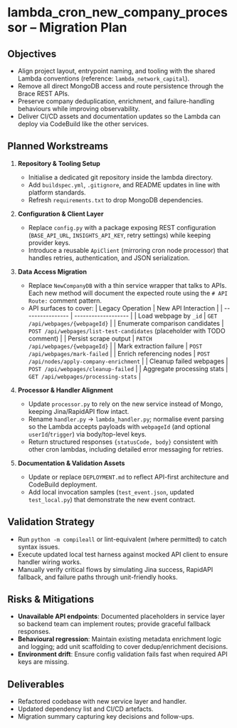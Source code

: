# lambda_cron_new_company_processor – Migration Plan

## Objectives
- Align project layout, entrypoint naming, and tooling with the shared Lambda conventions (reference: `lambda_network_capital`).
- Remove all direct MongoDB access and route persistence through the Brace REST APIs.
- Preserve company deduplication, enrichment, and failure-handling behaviours while improving observability.
- Deliver CI/CD assets and documentation updates so the Lambda can deploy via CodeBuild like the other services.

## Planned Workstreams
1. **Repository & Tooling Setup**
   - Initialise a dedicated git repository inside the lambda directory.
   - Add `buildspec.yml`, `.gitignore`, and README updates in line with platform standards.
   - Refresh `requirements.txt` to drop MongoDB dependencies.

2. **Configuration & Client Layer**
   - Replace `config.py` with a package exposing REST configuration (`BASE_API_URL`, `INSIGHTS_API_KEY`, retry settings) while keeping provider keys.
   - Introduce a reusable `ApiClient` (mirroring cron node processor) that handles retries, authentication, and JSON serialization.

3. **Data Access Migration**
   - Replace `NewCompanyDB` with a thin service wrapper that talks to APIs. Each new method will document the expected route using the `# API Route:` comment pattern.
   - API surfaces to cover:
     | Legacy Operation | New API Interaction |
     | ---------------- | ------------------- |
     | Load webpage by `_id` | `GET /api/webpages/{webpageId}` |
     | Enumerate comparison candidates | `POST /api/webpages/list-test-candidates` (placeholder with TODO comment) |
     | Persist scrape output | `PATCH /api/webpages/{webpageId}` |
     | Mark extraction failure | `POST /api/webpages/mark-failed` |
     | Enrich referencing nodes | `POST /api/nodes/apply-company-enrichment` |
     | Cleanup failed webpages | `POST /api/webpages/cleanup-failed` |
     | Aggregate processing stats | `GET /api/webpages/processing-stats` |

4. **Processor & Handler Alignment**
   - Update `processor.py` to rely on the new service instead of Mongo, keeping Jina/RapidAPI flow intact.
   - Rename `handler.py` → `lambda_handler.py`; normalise event parsing so the Lambda accepts payloads with `webpageId` (and optional `userId`/`trigger`) via body/top-level keys.
   - Return structured responses `{statusCode, body}` consistent with other cron lambdas, including detailed error messaging for retries.

5. **Documentation & Validation Assets**
   - Update or replace `DEPLOYMENT.md` to reflect API-first architecture and CodeBuild deployment.
   - Add local invocation samples (`test_event.json`, updated `test_local.py`) that demonstrate the new event contract.

## Validation Strategy
- Run `python -m compileall` or lint-equivalent (where permitted) to catch syntax issues.
- Execute updated local test harness against mocked API client to ensure handler wiring works.
- Manually verify critical flows by simulating Jina success, RapidAPI fallback, and failure paths through unit-friendly hooks.

## Risks & Mitigations
- **Unavailable API endpoints**: Documented placeholders in service layer so backend team can implement routes; provide graceful fallback responses.
- **Behavioural regression**: Maintain existing metadata enrichment logic and logging; add unit scaffolding to cover dedup/enrichment decisions.
- **Environment drift**: Ensure config validation fails fast when required API keys are missing.

## Deliverables
- Refactored codebase with new service layer and handler.
- Updated dependency list and CI/CD artefacts.
- Migration summary capturing key decisions and follow-ups.
